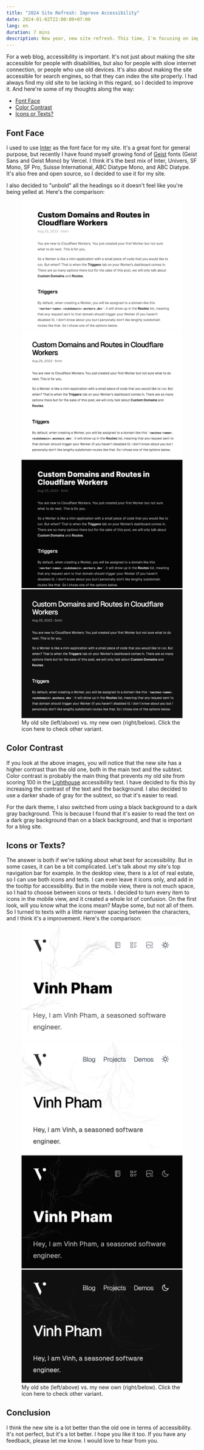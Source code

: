 ```yaml
---
title: "2024 Site Refresh: Improve Accessibility"
date: 2024-01-02T22:00:00+07:00
lang: en
duration: 7 mins
description: New year, new site refresh. This time, I'm focusing on improving accessibility.
---
```


For a web blog, accessibility is important. It's not just about making the site accessible for people with disabilities, but also for people with slow internet connection, or people who use old devices. It's also about making the site accessible for search engines, so that they can index the site properly. I had always find my old site to be lacking in this regard, so I decided to improve it. And here're some of my thoughts along the way:

- [Font Face](#font-face)
- [Color Contrast](#color-contrast)
- [Icons or Texts?](#icons-or-texts)

## Font Face

I used to use [Inter](https://rsms.me/inter/) as the font face for my site. It's a great font for general purpose, but recently I have found myself growing fond of [Geist](https://vercel.com/font) fonts (Geist Sans and Geist Mono) by Vercel. I think it's the best mix of Inter, Univers, SF Mono, SF Pro, Suisse International, ABC Diatype Mono, and ABC Diatype. It's also free and open source, so I decided to use it for my site.

I also decided to "unbold" all the headings so it doesn't feel like you're being yelled at. Here's the comparison:

<figure pt-5>
  <div grid="~ cols-1 md:cols-2 gap-1" lg:scale-120 md:scale-110>
    <img src="/images/2024/2024-refresh-old-light.png" alt="Old site in light mode" rounded shadow img-light important-m0 />
    <img src="/images/2024/2024-refresh-new-light.png" alt="New site in light mode" rounded shadow img-light important-m0 />
    <img src="/images/2024/2024-refresh-old-dark.png" alt="Old site in dark mode" rounded shadow img-dark important-m0 />
    <img src="/images/2024/2024-refresh-new-dark.png" alt="New site in dark mode" rounded shadow img-dark important-m0 />
  </div>
  <figcaption important-mt8 text-center>
    My old site (left/above) vs. my new own (right/below). Click the icon here <toggle-theme /> to check other variant.
  </figcaption>
</figure>

## Color Contrast

If you look at the above images, you will notice that the new site has a higher contrast than the old one, both in the main text and the subtext. Color contrast is probably the main thing that prevents my old site from scoring 100 in the [Lighthouse](https://developers.google.com/web/tools/lighthouse) accessibility test. I have decided to fix this by increasing the contrast of the text and the background. I also decided to use a darker shade of gray for the subtext, so that it's easier to read.

For the dark theme, I also switched from using a black background to a dark gray background. This is because I found that it's easier to read the text on a dark gray background than on a black background, and that is important for a blog site.

## Icons or Texts?

The answer is both if we're talking about what best for accessibility. But in some cases, it can be a bit complicated. Let's talk about my site's top navigation bar for example. In the desktop view, there is a lot of real estate, so I can use both icons and texts. I can even leave it icons only, and add in the tooltip for accessibility. But in the mobile view, there is not much space, so I had to choose between icons or texts. I decided to turn every item to icons in the mobile view, and it created a whole lot of confusion. On the first look, will you know what the icons mean? Maybe some, but not all of them. So I turned to texts with a little narrower spacing between the characters, and I think it's a improvement. Here's the comparison:

<figure pt-5>
  <div grid="~ cols-1 md:cols-2 gap-1" lg:scale-120 md:scale-110>
    <img src="/images/2024/2024-refresh-mobile-old-light.png" alt="Old site in light mode (mobile)" rounded shadow img-light important-m0 />
    <img src="/images/2024/2024-refresh-mobile-new-light.png" alt="New site in light mode (mobile)" rounded shadow img-light important-m0 />
    <img src="/images/2024/2024-refresh-mobile-old-dark.png" alt="Old site in dark mode (mobile)" rounded shadow img-dark important-m0 />
    <img src="/images/2024/2024-refresh-mobile-new-dark.png" alt="New site in dark mode (mobile)" rounded shadow img-dark important-m0 />
  </div>
  <figcaption important-mt8 text-center>
    My old site (left/above) vs. my new own (right/below). Click the icon here <toggle-theme /> to check other variant.
  </figcaption>
</figure>

## Conclusion

I think the new site is a lot better than the old one in terms of accessibility. It's not perfect, but it's a lot better. I hope you like it too. If you have any feedback, please let me know. I would love to hear from you.
